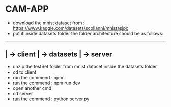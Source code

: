 # CAM-APP
- download the mnist dataset from : https://www.kaggle.com/datasets/scolianni/mnistasjpg
- put it inside datasets folder
the folder architecture should be as follows:
-----------------------------------
| -> client
| -> datasets
| -> server
-----------------------------------
- unzip the testSet folder from mnist dataset inside the datasets folder
- cd to client
- run the commend : npm i
- run the commend : npm run dev
- open another cmd
- cd server
- run the commend : python server.py
